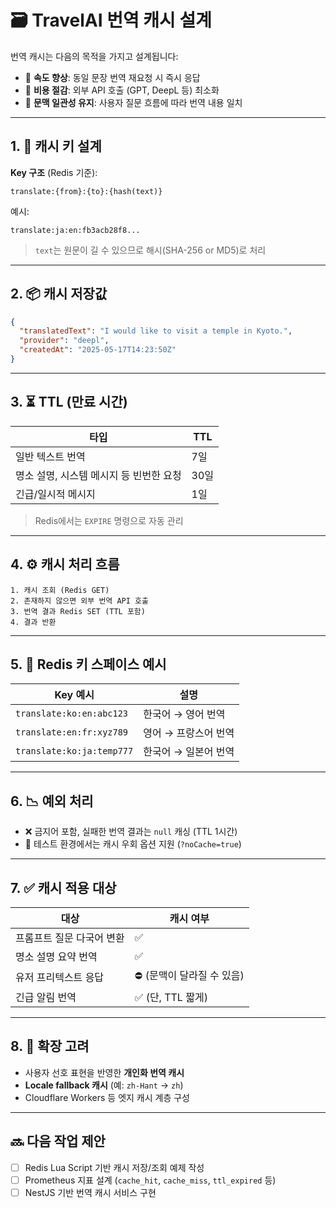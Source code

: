 

# 🗃 TravelAI 번역 캐시 설계

번역 캐시는 다음의 목적을 가지고 설계됩니다:

- 💨 **속도 향상**: 동일 문장 번역 재요청 시 즉시 응답
- 💸 **비용 절감**: 외부 API 호출 (GPT, DeepL 등) 최소화
- 🧠 **문맥 일관성 유지**: 사용자 질문 흐름에 따라 번역 내용 일치

---

## 1. 🔑 캐시 키 설계

**Key 구조** (Redis 기준):

```
translate:{from}:{to}:{hash(text)}
```

예시:

```
translate:ja:en:fb3acb28f8...
```

> `text`는 원문이 길 수 있으므로 해시(SHA-256 or MD5)로 처리

---

## 2. 📦 캐시 저장값

```json
{
  "translatedText": "I would like to visit a temple in Kyoto.",
  "provider": "deepl",
  "createdAt": "2025-05-17T14:23:50Z"
}
```

---

## 3. ⏳ TTL (만료 시간)

| 타입 | TTL |
|------|-----|
| 일반 텍스트 번역 | 7일 |
| 명소 설명, 시스템 메시지 등 빈번한 요청 | 30일 |
| 긴급/일시적 메시지 | 1일 |

> Redis에서는 `EXPIRE` 명령으로 자동 관리

---

## 4. ⚙️ 캐시 처리 흐름

```text
1. 캐시 조회 (Redis GET)
2. 존재하지 않으면 외부 번역 API 호출
3. 번역 결과 Redis SET (TTL 포함)
4. 결과 반환
```

---

## 5. 📌 Redis 키 스페이스 예시

| Key 예시 | 설명 |
|----------|------|
| `translate:ko:en:abc123` | 한국어 → 영어 번역 |
| `translate:en:fr:xyz789` | 영어 → 프랑스어 번역 |
| `translate:ko:ja:temp777` | 한국어 → 일본어 번역 |

---

## 6. 📉 예외 처리

- ❌ 금지어 포함, 실패한 번역 결과는 `null` 캐싱 (TTL 1시간)
- 🧪 테스트 환경에서는 캐시 우회 옵션 지원 (`?noCache=true`)

---

## 7. ✅ 캐시 적용 대상

| 대상 | 캐시 여부 |
|------|------------|
| 프롬프트 질문 다국어 변환 | ✅ |
| 명소 설명 요약 번역 | ✅ |
| 유저 프리텍스트 응답 | ⛔ (문맥이 달라질 수 있음) |
| 긴급 알림 번역 | ✅ (단, TTL 짧게) |

---

## 8. 🔧 확장 고려

- 사용자 선호 표현을 반영한 **개인화 번역 캐시**
- **Locale fallback 캐시** (예: `zh-Hant` → `zh`)
- Cloudflare Workers 등 엣지 캐시 계층 구성

---

## 🔜 다음 작업 제안

- [ ] Redis Lua Script 기반 캐시 저장/조회 예제 작성
- [ ] Prometheus 지표 설계 (`cache_hit`, `cache_miss`, `ttl_expired` 등)
- [ ] NestJS 기반 번역 캐시 서비스 구현